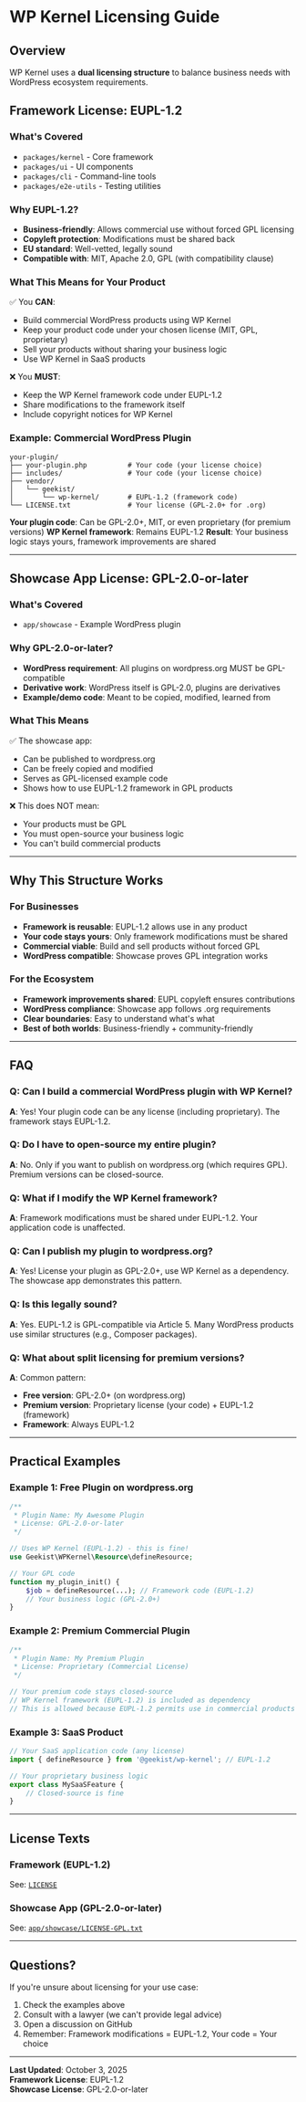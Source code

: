# WP Kernel Licensing Guide

## Overview

WP Kernel uses a **dual licensing structure** to balance business needs with WordPress ecosystem requirements.

## Framework License: EUPL-1.2

### What's Covered

- `packages/kernel` - Core framework
- `packages/ui` - UI components
- `packages/cli` - Command-line tools
- `packages/e2e-utils` - Testing utilities

### Why EUPL-1.2?

- **Business-friendly**: Allows commercial use without forced GPL licensing
- **Copyleft protection**: Modifications must be shared back
- **EU standard**: Well-vetted, legally sound
- **Compatible with**: MIT, Apache 2.0, GPL (with compatibility clause)

### What This Means for Your Product

✅ You **CAN**:

- Build commercial WordPress products using WP Kernel
- Keep your product code under your chosen license (MIT, GPL, proprietary)
- Sell your products without sharing your business logic
- Use WP Kernel in SaaS products

❌ You **MUST**:

- Keep the WP Kernel framework code under EUPL-1.2
- Share modifications to the framework itself
- Include copyright notices for WP Kernel

### Example: Commercial WordPress Plugin

```
your-plugin/
├── your-plugin.php          # Your code (your license choice)
├── includes/                # Your code (your license choice)
├── vendor/
│   └── geekist/
│       └── wp-kernel/       # EUPL-1.2 (framework code)
└── LICENSE.txt              # Your license (GPL-2.0+ for .org)
```

**Your plugin code**: Can be GPL-2.0+, MIT, or even proprietary (for premium versions)
**WP Kernel framework**: Remains EUPL-1.2
**Result**: Your business logic stays yours, framework improvements are shared

---

## Showcase App License: GPL-2.0-or-later

### What's Covered

- `app/showcase` - Example WordPress plugin

### Why GPL-2.0-or-later?

- **WordPress requirement**: All plugins on wordpress.org MUST be GPL-compatible
- **Derivative work**: WordPress itself is GPL-2.0, plugins are derivatives
- **Example/demo code**: Meant to be copied, modified, learned from

### What This Means

✅ The showcase app:

- Can be published to wordpress.org
- Can be freely copied and modified
- Serves as GPL-licensed example code
- Shows how to use EUPL-1.2 framework in GPL products

❌ This does NOT mean:

- Your products must be GPL
- You must open-source your business logic
- You can't build commercial products

---

## Why This Structure Works

### For Businesses

- **Framework is reusable**: EUPL-1.2 allows use in any product
- **Your code stays yours**: Only framework modifications must be shared
- **Commercial viable**: Build and sell products without forced GPL
- **WordPress compatible**: Showcase proves GPL integration works

### For the Ecosystem

- **Framework improvements shared**: EUPL copyleft ensures contributions
- **WordPress compliance**: Showcase app follows .org requirements
- **Clear boundaries**: Easy to understand what's what
- **Best of both worlds**: Business-friendly + community-friendly

---

## FAQ

### Q: Can I build a commercial WordPress plugin with WP Kernel?

**A**: Yes! Your plugin code can be any license (including proprietary). The framework stays EUPL-1.2.

### Q: Do I have to open-source my entire plugin?

**A**: No. Only if you want to publish on wordpress.org (which requires GPL). Premium versions can be closed-source.

### Q: What if I modify the WP Kernel framework?

**A**: Framework modifications must be shared under EUPL-1.2. Your application code is unaffected.

### Q: Can I publish my plugin to wordpress.org?

**A**: Yes! License your plugin as GPL-2.0+, use WP Kernel as a dependency. The showcase app demonstrates this pattern.

### Q: Is this legally sound?

**A**: Yes. EUPL-1.2 is GPL-compatible via Article 5. Many WordPress products use similar structures (e.g., Composer packages).

### Q: What about split licensing for premium versions?

**A**: Common pattern:

- **Free version**: GPL-2.0+ (on wordpress.org)
- **Premium version**: Proprietary license (your code) + EUPL-1.2 (framework)
- **Framework**: Always EUPL-1.2

---

## Practical Examples

### Example 1: Free Plugin on wordpress.org

```php
/**
 * Plugin Name: My Awesome Plugin
 * License: GPL-2.0-or-later
 */

// Uses WP Kernel (EUPL-1.2) - this is fine!
use Geekist\WPKernel\Resource\defineResource;

// Your GPL code
function my_plugin_init() {
    $job = defineResource(...); // Framework code (EUPL-1.2)
    // Your business logic (GPL-2.0+)
}
```

### Example 2: Premium Commercial Plugin

```php
/**
 * Plugin Name: My Premium Plugin
 * License: Proprietary (Commercial License)
 */

// Your premium code stays closed-source
// WP Kernel framework (EUPL-1.2) is included as dependency
// This is allowed because EUPL-1.2 permits use in commercial products
```

### Example 3: SaaS Product

```javascript
// Your SaaS application code (any license)
import { defineResource } from '@geekist/wp-kernel'; // EUPL-1.2

// Your proprietary business logic
export class MySaaSFeature {
	// Closed-source is fine
}
```

---

## License Texts

### Framework (EUPL-1.2)

See: [`LICENSE`](./LICENSE)

### Showcase App (GPL-2.0-or-later)

See: [`app/showcase/LICENSE-GPL.txt`](./app/showcase/LICENSE-GPL.txt)

---

## Questions?

If you're unsure about licensing for your use case:

1. Check the examples above
2. Consult with a lawyer (we can't provide legal advice)
3. Open a discussion on GitHub
4. Remember: Framework modifications = EUPL-1.2, Your code = Your choice

---

**Last Updated**: October 3, 2025  
**Framework License**: EUPL-1.2  
**Showcase License**: GPL-2.0-or-later
